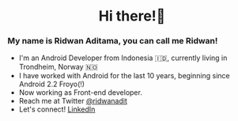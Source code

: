 <h1 align="center">Hi there!👋</h1>

### My name is Ridwan Aditama, you can call me Ridwan!
- I'm an Android Developer from Indonesia 🇮🇩, currently living in Trondheim, Norway 🇳🇴
- I have worked with Android for the last 10 years, beginning since Android 2.2 Froyo(!)
- Now working as Front-end developer.
- Reach me at Twitter [@ridwanadit](https://twitter.com/ridwanadit)
- Let's connect! [LinkedIn](https://www.linkedin.com/in/ridwanadit/) 

<!---
reidzeibel/reidzeibel is a ✨ special ✨ repository because its `README.md` (this file) appears on your GitHub profile.
You can click the Preview link to take a look at your changes.
--->
